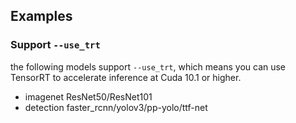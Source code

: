 ## Examples

### Support `--use_trt`

the following models support `--use_trt`, which means you can use TensorRT to accelerate inference at Cuda 10.1 or higher.

- imagenet ResNet50/ResNet101
- detection faster_rcnn/yolov3/pp-yolo/ttf-net
